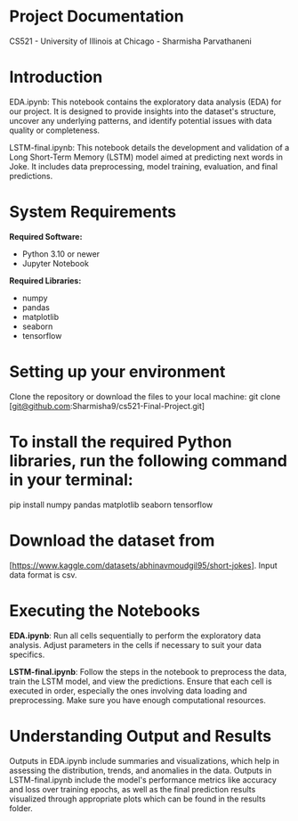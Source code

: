 # Project Documentation
CS521 - University of Illinois at Chicago -
Sharmisha Parvathaneni

# Introduction
EDA.ipynb:
This notebook contains the exploratory data analysis (EDA) for our project. It is designed to provide insights into the dataset's structure, uncover any underlying patterns, and identify potential issues with data quality or completeness.

LSTM-final.ipynb:
This notebook details the development and validation of a Long Short-Term Memory (LSTM) model aimed at predicting next words in Joke. It includes data preprocessing, model training, evaluation, and final predictions.

# System Requirements

**Required Software:**
- Python 3.10 or newer
- Jupyter Notebook

**Required Libraries:**
- numpy
- pandas
- matplotlib
- seaborn 
- tensorflow 


# Setting up your environment

Clone the repository or download the files to your local machine: git clone [git@github.com:Sharmisha9/cs521-Final-Project.git] 

# To install the required Python libraries, run the following command in your terminal:
 pip install numpy pandas matplotlib seaborn tensorflow

# Download the dataset from 
[https://www.kaggle.com/datasets/abhinavmoudgil95/short-jokes]. Input data format is csv.

# Executing the Notebooks
**EDA.ipynb**: Run all cells sequentially to perform the exploratory data analysis. Adjust parameters in the cells if necessary to suit your data specifics.

**LSTM-final.ipynb**: Follow the steps in the notebook to preprocess the data, train the LSTM model, and view the predictions. Ensure that each cell is executed in order, especially the ones involving data loading and preprocessing. Make sure you have enough computational resources.

# Understanding Output and Results
Outputs in EDA.ipynb include summaries and visualizations, which help in assessing the distribution, trends, and anomalies in the data.
Outputs in LSTM-final.ipynb include the model's performance metrics like accuracy and loss over training epochs, as well as the final prediction results visualized through appropriate plots which can be found in the results folder.






